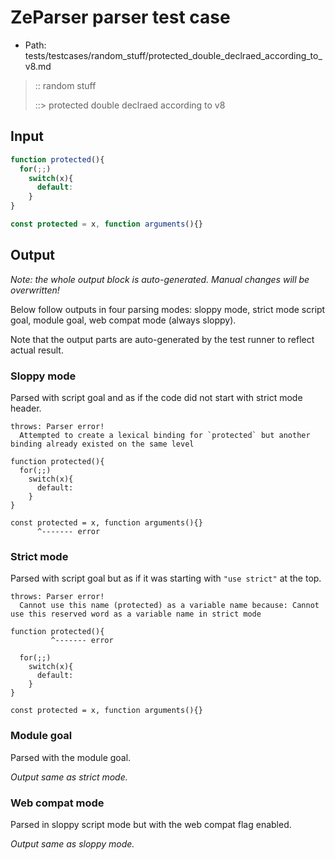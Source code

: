 # ZeParser parser test case

- Path: tests/testcases/random_stuff/protected_double_declraed_according_to_v8.md

> :: random stuff
>
> ::> protected double declraed according to v8

## Input


`````js
function protected(){
  for(;;) 
    switch(x){
      default:
    }
}

const protected = x, function arguments(){}
`````

## Output

_Note: the whole output block is auto-generated. Manual changes will be overwritten!_

Below follow outputs in four parsing modes: sloppy mode, strict mode script goal, module goal, web compat mode (always sloppy).

Note that the output parts are auto-generated by the test runner to reflect actual result.

### Sloppy mode

Parsed with script goal and as if the code did not start with strict mode header.

`````
throws: Parser error!
  Attempted to create a lexical binding for `protected` but another binding already existed on the same level

function protected(){
  for(;;)
    switch(x){
      default:
    }
}

const protected = x, function arguments(){}
      ^------- error
`````

### Strict mode

Parsed with script goal but as if it was starting with `"use strict"` at the top.

`````
throws: Parser error!
  Cannot use this name (protected) as a variable name because: Cannot use this reserved word as a variable name in strict mode

function protected(){
         ^------- error

  for(;;)
    switch(x){
      default:
    }
}

const protected = x, function arguments(){}
`````


### Module goal

Parsed with the module goal.

_Output same as strict mode._

### Web compat mode

Parsed in sloppy script mode but with the web compat flag enabled.

_Output same as sloppy mode._
